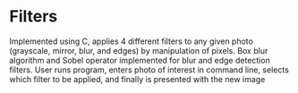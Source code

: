 # Filters
Implemented using C, applies 4 different filters to any given photo (grayscale, mirror, blur, and edges) by manipulation of pixels.
Box blur algorithm and Sobel operator implemented for blur and edge detection filters.
User runs program, enters photo of interest in command line, selects which filter to be applied, and finally is presented with the 
new image
